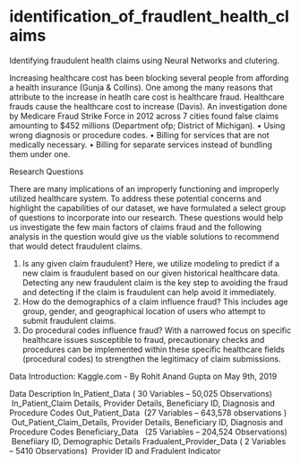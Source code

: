 # identification_of_fraudlent_health_claims
Identifying fraudulent health claims using Neural Networks and clutering.

Increasing healthcare cost has been blocking several people from affording a health insurance (Gunja & Collins). One among the many reasons that attribute to the increase in heatlh care cost is healthcare fraud. Healthcare frauds cause the healthcare cost to increase (Davis).  An investigation done by Medicare Fraud Strike Force in 2012 across 7 cities found false claims amounting to $452 millions (Department ofp; District of Michigan).
•	Using wrong diagnosis or procedure codes.
•	Billing for services that are not medically necessary.
•	Billing for separate services instead of bundling them under one.

Research Questions

There are many implications of an improperly functioning and improperly utilized healthcare system. To address these potential concerns and highlight the capabilities of our dataset, we have formulated a select group of questions to incorporate into our research. These questions would help us investigate the few main factors of claims fraud and the following analysis in the question would give us the viable solutions to recommend that would detect fraudulent claims. 
1) Is any given claim fraudulent? 
Here, we utilize modeling to predict if a new claim is fraudulent based on our given historical healthcare data. Detecting any new fraudulent claim is the key step to avoiding the fraud and detecting if the claim is fraudulent can help avoid it immediately. 
2) How do the demographics of a claim influence fraud?
This includes age group, gender, and geographical location of users who attempt to submit fraudulent claims. 
3) Do procedural codes influence fraud?
With a narrowed focus on specific healthcare issues susceptible to fraud, precautionary checks and procedures can be implemented within these specific healthcare fields (procedural codes) to strengthen the legitimacy of claim submissions. 

Data Introduction:
Kaggle.com - By Rohit Anand Gupta on May 9th, 2019

Data Description
In_Patient_Data ( 30 Variables – 50,025 Observations)
 In_Patient_Claim Details, Provider Details, Beneficiary ID, Diagnosis and Procedure Codes
Out_Patient_Data  (27 Variables – 643,578 observations )
 Out_Patient_Claim_Details, Provider Details, Beneficiary ID, Diagnosis and Procedure Codes
Beneficiary_Data   (25 Variables – 204,524 Observations)
 Benefiiary ID, Demographic Details
Fradualent_Provider_Data ( 2 Variables – 5410 Observations) 
Provider ID and Fradulent Indicator

